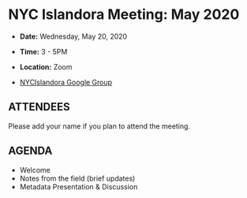 # NYC Islandora Meeting: May 2020
* **Date:**  Wednesday, May 20, 2020
* **Time:** 3 - 5PM
* **Location:**  Zoom

* [NYCIslandora Google Group](https://groups.google.com/forum/#!forum/nycislandora)


## ATTENDEES
Please add your name if you plan to attend the meeting.



## AGENDA
* Welcome 
* Notes from the field (brief updates)
* Metadata Presentation & Discussion
